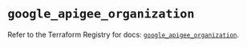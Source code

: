 # `google_apigee_organization`

Refer to the Terraform Registry for docs: [`google_apigee_organization`](https://registry.terraform.io/providers/hashicorp/google/6.11.0/docs/resources/apigee_organization).
